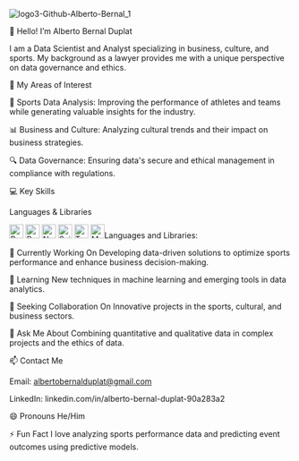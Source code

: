 ![logo3-Github-Alberto-Bernal_1](https://github.com/user-attachments/assets/7f9103e3-7cfb-4c3b-96dd-06cb16e0ac1e)


👋 Hello! I’m Alberto Bernal Duplat

I am a Data Scientist and Analyst specializing in business, culture, and sports. My background as a lawyer provides me with a unique perspective on data governance and ethics.

🌟 My Areas of Interest

🏅 Sports Data Analysis: Improving the performance of athletes and teams while generating valuable insights for the industry.

📊 Business and Culture: Analyzing cultural trends and their impact on business strategies.

🔍 Data Governance: Ensuring data's secure and ethical management in compliance with regulations.

💻 Key Skills

Languages & Libraries

<img src="https://img.shields.io/badge/Python-3670A0?style=for-the-badge&logo=python&logoColor=white" alt="Python" height="25"/> <img src="https://img.shields.io/badge/Pandas-150458?style=for-the-badge&logo=pandas&logoColor=white" alt="Pandas" height="25"/> <img src="https://img.shields.io/badge/NumPy-013243?style=for-the-badge&logo=numpy&logoColor=white" alt="NumPy" height="25"/> <img src="https://img.shields.io/badge/Scikit--Learn-F7931E?style=for-the-badge&logo=scikit-learn&logoColor=white" alt="Scikit-Learn" height="25"/> <img src="https://img.shields.io/badge/TensorFlow-FF6F00?style=for-the-badge&logo=tensorflow&logoColor=white" alt="TensorFlow" height="25"/> <img src="https://img.shields.io/badge/MySQL-4479A1?style=for-the-badge&logo=mysql&logoColor=white" alt="MySQL" height="25"/>Languages and Libraries:


🔭 Currently Working On
Developing data-driven solutions to optimize sports performance and enhance business decision-making.

🌱 Learning
New techniques in machine learning and emerging tools in data analytics.

🤝 Seeking Collaboration On
Innovative projects in the sports, cultural, and business sectors.

🤔 Ask Me About
Combining quantitative and qualitative data in complex projects and the ethics of data.

📫 Contact Me

Email: albertobernalduplat@gmail.com

LinkedIn: linkedin.com/in/alberto-bernal-duplat-90a283a2

😄 Pronouns
He/Him

⚡ Fun Fact
I love analyzing sports performance data and predicting event outcomes using predictive models.
















